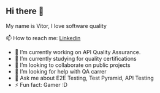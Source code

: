 ## Hi there 👋
My name is Vitor, I love software quality 

📫 How to reach me: <a href="[url](https://www.linkedin.com/in/vitor-ponce-175594143/)">Linkedin</a>

- 🔭 I’m currently working on API Quality Assurance.
- 🌱 I’m currently studying for quality certifications 
- 👯 I’m looking to collaborate on public projects
- 🤔 I’m looking for help with QA carrer
- 💬 Ask me about E2E Testing, Test Pyramid, API Testing
- ⚡ Fun fact: Gamer :D

